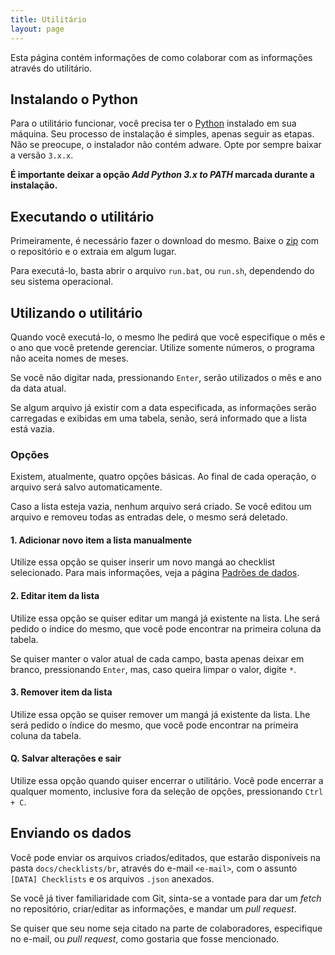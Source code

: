 ```yaml
---
title: Utilitário
layout: page
---
```


Esta página contém informações de como colaborar com as informações através do utilitário.

## Instalando o Python

Para o utilitário funcionar, você precisa ter o [Python](https://python.org) instalado em sua máquina. Seu processo de instalação é simples, apenas seguir as etapas. Não se preocupe, o instalador não contém adware. Opte por sempre baixar a versão `3.x.x`.

**É importante deixar a opção *Add Python 3.x to PATH* marcada durante a instalação.**

## Executando o utilitário

Primeiramente, é necessário fazer o download do mesmo. Baixe o [zip](https://github.com/alessandrojean/manga-checklists-data/archive/master.zip) com o repositório e o extraia em algum lugar.

Para executá-lo, basta abrir o arquivo `run.bat`, ou `run.sh`, dependendo do seu sistema operacional.

## Utilizando o utilitário

Quando você executá-lo, o mesmo lhe pedirá que você especifique o mês e o ano que você pretende gerenciar. Utilize somente números, o programa não aceita nomes de meses.

Se você não digitar nada, pressionando `Enter`, serão utilizados o mês e ano da data atual.

Se algum arquivo já existir com a data especificada, as informações serão carregadas e exibidas em uma tabela, senão, será informado que a lista está vazia.

### Opções

Existem, atualmente, quatro opções básicas. Ao final de cada operação, o arquivo será salvo automaticamente.

Caso a lista esteja vazia, nenhum arquivo será criado. Se você editou um arquivo e removeu todas as entradas dele, o mesmo será deletado.

#### 1. Adicionar novo item a lista manualmente

Utilize essa opção se quiser inserir um novo mangá ao checklist selecionado. Para mais informações, veja a página [Padrões de dados](padroes.md).

#### 2. Editar item da lista

Utilize essa opção se quiser editar um mangá já existente na lista. Lhe será pedido o índice do mesmo, que você pode encontrar na primeira coluna da tabela.

Se quiser manter o valor atual de cada campo, basta apenas deixar em branco, pressionando `Enter`, mas, caso queira limpar o valor, digite `*`.

#### 3. Remover item da lista

Utilize essa opção se quiser remover um mangá já existente da lista. Lhe será pedido o índice do mesmo, que você pode encontrar na primeira coluna da tabela.

#### Q. Salvar alterações e sair

Utilize essa opção quando quiser encerrar o utilitário. Você pode encerrar a qualquer momento, inclusive fora da seleção de opções, pressionando `Ctrl + C`.

## Enviando os dados

Você pode enviar os arquivos criados/editados, que estarão disponíveis na pasta `docs/checklists/br`, através do e-mail `<e-mail>`, com o assunto `[DATA] Checklists` e os arquivos `.json` anexados. 

Se você já tiver familiaridade com Git, sinta-se a vontade para dar um *fetch* no repositório, criar/editar as informações, e mandar um *pull request*.

Se quiser que seu nome seja citado na parte de colaboradores, especifique no e-mail, ou *pull request*, como gostaria que fosse mencionado.